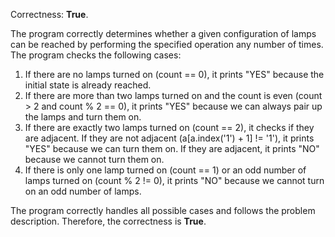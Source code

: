Correctness: **True**.

The program correctly determines whether a given configuration of lamps can be reached by performing the specified operation any number of times. The program checks the following cases:

1. If there are no lamps turned on (count == 0), it prints "YES" because the initial state is already reached.
2. If there are more than two lamps turned on and the count is even (count > 2 and count % 2 == 0), it prints "YES" because we can always pair up the lamps and turn them on.
3. If there are exactly two lamps turned on (count == 2), it checks if they are adjacent. If they are not adjacent (a[a.index('1') + 1] != '1'), it prints "YES" because we can turn them on. If they are adjacent, it prints "NO" because we cannot turn them on.
4. If there is only one lamp turned on (count == 1) or an odd number of lamps turned on (count % 2 != 0), it prints "NO" because we cannot turn on an odd number of lamps.

The program correctly handles all possible cases and follows the problem description. Therefore, the correctness is **True**.